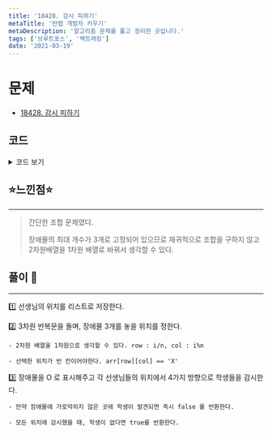 ```yaml
---
title: '18428. 감시 피하기'
metaTitle: '만렙 개발자 키우기'
metaDescription: '알고리즘 문제를 풀고 정리한 곳입니다.'
tags: ['브루트포스', '백트래킹']
date: '2021-03-19'
---
```


# 문제

- [18428. 감시 피하기](https://www.acmicpc.net/problem/18428)

## 코드

<details><summary> 코드 보기 </summary>

```java
import java.awt.Point;
import java.io.BufferedReader;
import java.io.IOException;
import java.io.InputStreamReader;
import java.util.ArrayList;
import java.util.List;
import java.util.StringTokenizer;

public class Q18428 {
    static int n, dx[] ={-1, 0, 1, 0}, dy[] = {0, 1, 0, -1};
    static char arr[][] = new char[6][6];
    static List<Point> teachers = new ArrayList<>();

    public static void main(String[] args) throws IOException {
        init();
        solution();
    }

    private static void solution() {
        for (int i = 0; i < n * n - 2; i++) {
            for (int j = i + 1; j < n * n - 1; j++) {
                for (int k = j + 1; k < n * n; k++) {
                    int xi = i / n, yi = i % n;
                    int xj = j / n, yj = j % n;
                    int xk = k / n, yk = k % n;
                    if(arr[xi][yi] != 'X' || arr[xj][yj] != 'X' || arr[xk][yk] != 'X')
                        continue;
                    arr[xi][yi] = arr[xj][yj] = arr[xk][yk] = 'O';
                    if(canAvoid()){
                        System.out.println("YES");
                        return;
                    }
                    arr[xi][yi] = arr[xj][yj] = arr[xk][yk] = 'X';
                }
            }
        }
        System.out.println("NO");
    }

    private static boolean canAvoid() {
        for (Point t : teachers) {
            for (int d = 0; d < 4; d++) {
                int nx = t.x + dx[d], ny = t.y + dy[d];
                if(!isBorder(nx, ny)) continue;
                while(isBorder(nx, ny)){
                    if(arr[nx][ny] == 'O') break;
                    if(arr[nx][ny] == 'S')
                        return false;
                    nx += dx[d];
                    ny += dy[d];
                }
            }
        }
        return true;
    }

    private static boolean isBorder(int x, int y) {
        return (x >= 0 && x < n && y >= 0 &&  y < n);
    }

    private static void init() throws IOException {
        BufferedReader br = new BufferedReader(new InputStreamReader(System.in));
        n = Integer.parseInt(br.readLine());
        StringTokenizer st;
        for (int i = 0; i < n; i++) {
            st = new StringTokenizer(br.readLine());
            for (int j = 0; j < n; j++) {
                arr[i][j] = st.nextToken().charAt(0);
                if(arr[i][j] == 'T')
                    teachers.add(new Point(i, j));
            }
        }
    }
}
```

</details>

## ⭐️느낀점⭐️

<hr/>

> 간단한 조합 문제였다.
>
> 장애물의 최대 개수가 3개로 고정되어 있으므로 재귀적으로 조합을 구하지 않고 2차원배열을 1차원 배열로 바꿔서 생각할 수 있다.

## 풀이 📣

<hr/>

1️⃣ 선생님의 위치를 리스트로 저장한다.

2️⃣ 3차원 반복문을 돌며, 장애물 3개를 놓을 위치를 정한다.

    - 2차원 배열을 1차원으로 생각할 수 있다. row : i/n, col : i%n

    - 선택한 위치가 빈 칸이어야한다. arr[row][col] == 'X'

3️⃣ 장애물을 O 로 표시해주고 각 선생님들의 위치에서 4가지 방향으로 학생들을 감시한다.

    - 만약 장애물에 가로막히지 않은 곳에 학생이 발견되면 즉시 false 를 반환한다.

    - 모든 위치에 감시했을 때, 학생이 없다면 true를 반환한다.
